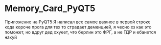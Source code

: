 # Memory_Card_PyQT5
Приложение на PyQT5
Я написал все самое важное в первой строке кода 
короче прога для тех то страдает деменцией, я чесно хз как это поможет, но вдруг дед охуеет, что берлин это ФРГ, а не ГДР и ебанется нахуй
